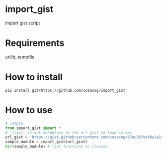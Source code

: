 # import_gist
import gist script

# Requirements
urllib, tempfile

# How to install

```
pip install git+https://github.com/cosacog/import_gist
```

# How to use
```py
# sample
from import_gist import *
# '/raw/' is not mandatory to the url_gist to load script.
url_gist = 'https://gist.githubusercontent.com/cosacog/67ac95feef8a2a1cd373d43a86fe2c9c'
sample_module = import_gist(url_gist)
dir(sample_module) # list functions or classes
```
